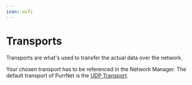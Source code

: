 ```yaml
---
icon: wifi
---
```


# Transports

Transports are what's used to transfer the actual data over the network.

Your chosen transport has to be referenced in the Network Manager. The default transport of PurrNet is the [UDP Transport](udp-transport.md).
